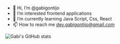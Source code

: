 - 👋 Hi, I’m @gabigontijo
- 👀 I’m interested frontend applications
- 🌱 I’m currently learning Java Script, Css, React
- 📫 How to reach me dev.gabigontijo@gmail.com

<!---
gabigontijo/gabigontijo is a ✨ special ✨ repository because its `README.md` (this file) appears on your GitHub profile.
You can click the Preview link to take a look at your changes.
--->

![Gabi's GitHub stats](https://github-readme-stats.vercel.app/api?username=gabigontijo&theme=dark&show_icons=true)
